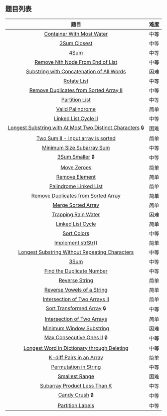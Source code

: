 ## 题目列表  
| 题目 | 难度 |  
|:---:|:---:|  
| [Container With Most Water](Container%20With%20Most%20Water/question.md) | 中等 |   
| [3Sum Closest](3Sum%20Closest/question.md) | 中等 |   
| [4Sum](4Sum/question.md) | 中等 |   
| [Remove Nth Node From End of List](Remove%20Nth%20Node%20From%20End%20of%20List/question.md) | 中等 |   
| [Substring with Concatenation of All Words](Substring%20with%20Concatenation%20of%20All%20Words/question.md) | 困难 |   
| [Rotate List](Rotate%20List/question.md) | 中等 |   
| [Remove Duplicates from Sorted Array II](Remove%20Duplicates%20from%20Sorted%20Array%20II/question.md) | 中等 |   
| [Partition List](Partition%20List/question.md) | 中等 |   
| [Valid Palindrome](Valid%20Palindrome/question.md) | 简单 |   
| [Linked List Cycle II](Linked%20List%20Cycle%20II/question.md) | 中等 |   
| [Longest Substring with At Most Two Distinct Characters](Longest%20Substring%20with%20At%20Most%20Two%20Distinct%20Characters/question.md) :lock: | 困难 |   
| [Two Sum II - Input array is sorted](Two%20Sum%20II%20-%20Input%20array%20is%20sorted/question.md) | 简单 |   
| [Minimum Size Subarray Sum](Minimum%20Size%20Subarray%20Sum/question.md) | 中等 |   
| [3Sum Smaller](3Sum%20Smaller/question.md) :lock: | 中等 |   
| [Move Zeroes](Move%20Zeroes/question.md) | 简单 |   
| [Remove Element](Remove%20Element/question.md) | 简单 |   
| [Palindrome Linked List](Palindrome%20Linked%20List/question.md) | 简单 |   
| [Remove Duplicates from Sorted Array](Remove%20Duplicates%20from%20Sorted%20Array/question.md) | 简单 |   
| [Merge Sorted Array](Merge%20Sorted%20Array/question.md) | 简单 |   
| [Trapping Rain Water](Trapping%20Rain%20Water/question.md) | 困难 |   
| [Linked List Cycle](Linked%20List%20Cycle/question.md) | 简单 |   
| [Sort Colors](Sort%20Colors/question.md) | 中等 |   
| [Implement strStr()](Implement%20strStr()/question.md) | 简单 |   
| [Longest Substring Without Repeating Characters](Longest%20Substring%20Without%20Repeating%20Characters/question.md) | 中等 |   
| [3Sum](3Sum/question.md) | 中等 |   
| [Find the Duplicate Number](Find%20the%20Duplicate%20Number/question.md) | 中等 |   
| [Reverse String](Reverse%20String/question.md) | 简单 |   
| [Reverse Vowels of a String](Reverse%20Vowels%20of%20a%20String/question.md) | 简单 |   
| [Intersection of Two Arrays II](Intersection%20of%20Two%20Arrays%20II/question.md) | 简单 |   
| [Sort Transformed Array](Sort%20Transformed%20Array/question.md) :lock: | 中等 |   
| [Intersection of Two Arrays](Intersection%20of%20Two%20Arrays/question.md) | 简单 |   
| [Minimum Window Substring](Minimum%20Window%20Substring/question.md) | 困难 |   
| [Max Consecutive Ones II](Max%20Consecutive%20Ones%20II/question.md) :lock: | 中等 |   
| [Longest Word in Dictionary through Deleting](Longest%20Word%20in%20Dictionary%20through%20Deleting/question.md) | 中等 |   
| [K-diff Pairs in an Array](K-diff%20Pairs%20in%20an%20Array/question.md) | 简单 |   
| [Permutation in String](Permutation%20in%20String/question.md) | 中等 |   
| [Smallest Range](Smallest%20Range/question.md) | 困难 |   
| [Subarray Product Less Than K](Subarray%20Product%20Less%20Than%20K/question.md) | 中等 |   
| [Candy Crush](Candy%20Crush/question.md) :lock: | 中等 |   
| [Partition Labels](Partition%20Labels/question.md) | 中等 |   
